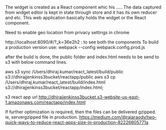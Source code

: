 The widget is created as a React component whic his ..... The data captured from widget editor is kept in state through
store and it has its own reducer and etc. This web application basically holds the widget or the React component.

Need to enable geo location from privacy settings in chrome

http://localhost:8090/#/?_k=36e2h2 : to see both the components
To build a production version use:
webpack --config webpack.config.prod.js

after the build is done, the public folder and index.html needs to be send to s3 with below command lines.

aws s3 sync /Users/dhiraj.kumar/react_latest/build/public s3://dhirajjenkinss3bucket/reactapp/public
aws s3 cp /Users/dhiraj.kumar/react_latest/build/index.html s3://dhirajjenkinss3bucket/reactapp/index.html;

s3 react app url
http://dhirajjenkinss3bucket.s3-website-us-east-1.amazonaws.com/reactapp/index.html

If further optimization is required, then the files can be delivered gzipped.
ie, servergzipped file in production.
https://medium.com/@rajaraodv/two-quick-ways-to-reduce-react-apps-size-in-production-82226605771a